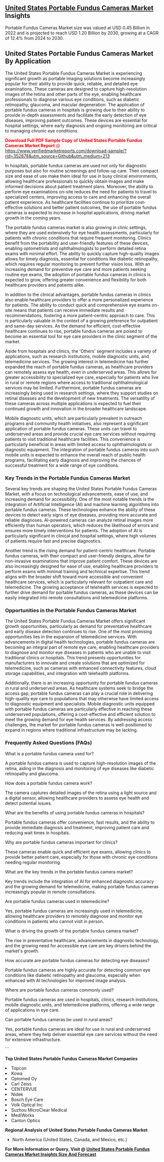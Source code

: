 <h2><a href="https://www.verifiedmarketreports.com/download-sample/?rid=352878&amp;utm_source=Github&amp;utm_medium=213" target="_blank">United States Portable Fundus Cameras Market</a> Insights</h2><p>Portable Fundus Cameras Market size was valued at USD 0.45 Billion in 2022 and is projected to reach USD 1.20 Billion by 2030, growing at a CAGR of 12.4% from 2024 to 2030.</p><p><h2>United States Portable Fundus Cameras Market By Application</h2><p>The United States Portable Fundus Cameras Market is experiencing significant growth as portable imaging solutions become increasingly popular for their ability to provide quick, reliable, and detailed eye examinations. These cameras are designed to capture high-resolution images of the retina and other parts of the eye, enabling healthcare professionals to diagnose various eye conditions, such as diabetic retinopathy, glaucoma, and macular degeneration. The application of portable fundus cameras in hospitals is growing due to their ability to provide in-depth assessments and facilitate the early detection of eye diseases, improving patient outcomes. These devices are essential for hospital settings, where early diagnosis and ongoing monitoring are critical to managing chronic eye conditions.<p><span class=""><span style="color: #ff0000;"><strong>Download Full PDF Sample Copy of United States Portable Fundus Cameras Market Report</strong> @ </span><a href="https://www.verifiedmarketreports.com/download-sample/?rid=352878&amp;utm_source=Github&amp;utm_medium=213" target="_blank">https://www.verifiedmarketreports.com/download-sample/?rid=352878&amp;utm_source=Github&amp;utm_medium=213</a></span></p>In hospitals, portable fundus cameras are used not only for diagnostic purposes but also for routine screenings and follow-up care. Their compact size and ease of use make them ideal for use in busy clinical environments, allowing healthcare professionals to quickly obtain images and make informed decisions about patient treatment plans. Moreover, the ability to perform eye examinations on-site reduces the need for patients to travel to specialized centers, improving access to care and enhancing the overall patient experience. As healthcare facilities continue to prioritize cost-effective solutions and better patient outcomes, the use of portable fundus cameras is expected to increase in hospital applications, driving market growth in the coming years.<p>The portable fundus cameras market is also growing in clinic settings, where they are used extensively for eye health assessments, particularly for patients with chronic conditions that require frequent monitoring. Clinics benefit from the portability and user-friendly features of these devices, enabling optometrists and ophthalmologists to perform detailed retina exams with minimal effort. The ability to quickly capture high-quality images allows for timely diagnosis, essential for conditions like diabetic retinopathy, which requires regular monitoring to prevent further vision loss. With an increasing demand for preventive eye care and more patients seeking routine eye exams, the adoption of portable fundus cameras in clinics is expected to grow, offering greater convenience and flexibility for both healthcare providers and patients alike.<p>In addition to the clinical advantages, portable fundus cameras in clinics also enable healthcare providers to offer a more personalized experience for patients. The ability to conduct quick and comprehensive eye exams on-site means that patients can receive immediate results and recommendations, fostering a more patient-centric approach to care. This is particularly valuable in the context of a growing preference for outpatient and same-day services. As the demand for efficient, cost-effective healthcare continues to rise, portable fundus cameras are poised to become an essential tool for eye care providers in the clinic segment of the market.<p>Aside from hospitals and clinics, the 'Others' segment includes a variety of applications, such as research institutions, mobile diagnostic units, and telemedicine services. The growing interest in telemedicine has further expanded the reach of portable fundus cameras, as healthcare providers can remotely assess eye health, even in underserved areas. This allows for greater accessibility to specialized eye care, especially for patients who live in rural or remote regions where access to traditional ophthalmological services may be limited. Furthermore, portable fundus cameras are increasingly being used in research settings, where they support studies on retinal diseases and the development of new treatments. The versatility of these cameras across multiple applications is expected to fuel their continued growth and innovation in the broader healthcare landscape.<p>Mobile diagnostic units, which are particularly prevalent in outreach programs and community health initiatives, also represent a significant application of portable fundus cameras. These units can travel to underserved areas and provide crucial eye care services without requiring patients to visit traditional healthcare facilities. This convenience is particularly beneficial in areas with limited access to ophthalmologists or diagnostic equipment. The integration of portable fundus cameras into such mobile units is expected to enhance the overall reach of public health programs, facilitating early diagnosis and improving the chances of successful treatment for a wide range of eye conditions.</p><h3>Key Trends in the Portable Fundus Cameras Market</h3><p>Several key trends are shaping the United States Portable Fundus Cameras Market, with a focus on technological advancements, ease of use, and increasing demand for accessibility. One of the most notable trends is the integration of Artificial Intelligence (AI) and machine learning algorithms into portable fundus cameras. These technologies enhance the ability of these devices to detect early signs of eye diseases, providing more accurate and reliable diagnoses. AI-powered cameras can analyze retinal images more efficiently than human operators, which reduces the likelihood of errors and ensures more timely interventions for patients. The adoption of AI is particularly significant in clinical and hospital settings, where high volumes of patients require fast and precise diagnostics.<p>Another trend is the rising demand for patient-centric healthcare. Portable fundus cameras, with their compact and user-friendly designs, allow for non-invasive examinations that improve patient comfort. These devices are also increasingly designed for ease of use, enabling healthcare providers to perform exams with minimal training and technical expertise. This trend aligns with the broader shift toward more accessible and convenient healthcare services, which is particularly relevant for outpatient care and telemedicine. The growing acceptance of telehealth services is expected to further drive demand for portable fundus cameras, as these devices can be easily integrated into remote consultations and telemedicine platforms.<h3>Opportunities in the Portable Fundus Cameras Market</h3><p>The United States Portable Fundus Cameras Market offers significant growth opportunities, particularly as demand for preventative healthcare and early disease detection continues to rise. One of the most promising opportunities lies in the expansion of telemedicine services. With advancements in digital health technologies, portable fundus cameras are becoming an integral part of remote eye care, enabling healthcare providers to diagnose and monitor eye diseases in patients who are unable to visit traditional clinics or hospitals. This trend presents opportunities for manufacturers to innovate and create solutions that are optimized for telemedicine, such as cameras with enhanced connectivity features, cloud storage capabilities, and integration with telehealth platforms.<p>Additionally, there is an increasing opportunity for portable fundus cameras in rural and underserved areas. As healthcare systems seek to bridge the access gap, portable fundus cameras can play a crucial role in delivering high-quality eye care to populations that may otherwise have limited access to diagnostic equipment and specialists. Mobile diagnostic units equipped with portable fundus cameras are particularly effective in reaching these underserved populations, offering a cost-effective and efficient solution to meet the growing demand for eye health services. By addressing access challenges, the market for portable fundus cameras is well-positioned to expand in regions where traditional infrastructure may be lacking.</p><h3>Frequently Asked Questions (FAQs)</h3><p>What is a portable fundus camera used for?</p><p>A portable fundus camera is used to capture high-resolution images of the retina, aiding in the diagnosis and monitoring of eye diseases like diabetic retinopathy and glaucoma.</p><p>How does a portable fundus camera work?</p><p>The camera captures detailed images of the retina using a light source and a digital sensor, allowing healthcare providers to assess eye health and detect potential issues.</p><p>What are the benefits of using portable fundus cameras in hospitals?</p><p>Portable fundus cameras offer convenience, fast results, and the ability to provide immediate diagnosis and treatment, improving patient care and reducing wait times in hospitals.</p><p>Why are portable fundus cameras important for clinics?</p><p>These cameras enable quick and efficient eye exams, allowing clinics to provide better patient care, especially for those with chronic eye conditions needing regular monitoring.</p><p>What are the key trends in the portable fundus camera market?</p><p>Key trends include the integration of AI for enhanced diagnostic accuracy and the growing demand for telemedicine, making portable fundus cameras increasingly popular in remote consultations.</p><p>Are portable fundus cameras used in telemedicine?</p><p>Yes, portable fundus cameras are increasingly used in telemedicine, allowing healthcare providers to remotely diagnose and monitor eye conditions in patients who cannot visit in person.</p><p>What is driving the growth of the portable fundus camera market?</p><p>The rise in preventative healthcare, advancements in diagnostic technology, and the growing need for accessible eye care are key drivers behind the market's growth.</p><p>How accurate are portable fundus cameras for detecting eye diseases?</p><p>Portable fundus cameras are highly accurate for detecting common eye conditions like diabetic retinopathy and glaucoma, especially when enhanced with AI technologies for improved image analysis.</p><p>Where are portable fundus cameras commonly used?</p><p>Portable fundus cameras are used in hospitals, clinics, research institutions, mobile diagnostic units, and telemedicine platforms, offering a wide range of applications in eye care.</p><p>Can portable fundus cameras be used in rural areas?</p><p>Yes, portable fundus cameras are ideal for use in rural and underserved areas, where they help deliver essential eye care services without the need for extensive infrastructure.</p>```</p><p><strong>Top United States Portable Fundus Cameras Market Companies</strong></p><div data-test-id=""><p><li>Topcon</li><li> Kowa</li><li> Optomed Oy</li><li> Carl Zeiss</li><li> CENTERVUE</li><li> Nidek</li><li> Bosch Eye Care</li><li> Volk Optical Inc</li><li> Suzhou MicroClear Medical</li><li> MediWorks</li><li> Canton Optics</li></p><div><strong>Regional Analysis of&nbsp;United States Portable Fundus Cameras Market</strong></div><ul><li dir="ltr"><p dir="ltr">North America&nbsp;(United States, Canada, and Mexico, etc.)</p></li></ul><p><strong>For More Information or Query, Visit @&nbsp;</strong><strong><a href="https://www.verifiedmarketreports.com/product/portable-fundus-cameras-market/?utm_source=Github&amp;utm_medium=213" target="_blank">United States Portable Fundus Cameras Market Insights Size And Forecast</a></strong></p></div>
